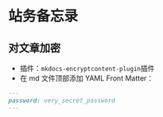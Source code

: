 # 站务备忘录

## 对文章加密
- 插件：`mkdocs-encryptcontent-plugin`插件
- 在 md 文件顶部添加 YAML Front Matter：
```md
---
password: very_secret_password
---
```